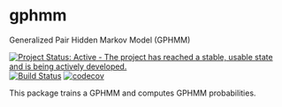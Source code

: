 # gphmm
Generalized Pair Hidden Markov Model (GPHMM)

[![Project Status: Active - The project has reached a stable, usable state and is being actively developed.](http://www.repostatus.org/badges/latest/active.svg)](http://www.repostatus.org/#active)
[![Build Status](https://travis-ci.com/fperraudeau/gphmm.svg?token=ytLv1sMU2PLnbscswr5x&branch=master)](https://travis-ci.org/fperraudeau/gphmm)
[![codecov](https://codecov.io/gh/fperraudeau/gphmm/branch/master/graph/badge.svg?token=6Lis2UVNa2)](https://codecov.io/gh/fperraudeau/gphmm)

This package trains a GPHMM and computes GPHMM probabilities.
